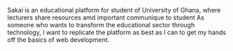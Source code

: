 Sakai is an educational platform for student of University of Ghana, where lecturers share resources amd important communique to student
As someone who wants to transform the educational sector through technology, I want to replicate the platform as best as I can to get my hands off the basics of web development.
